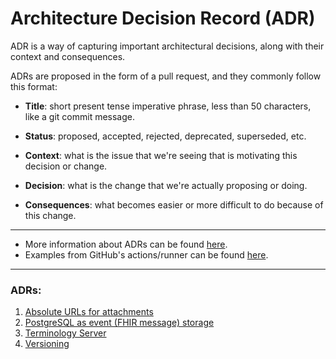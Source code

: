 # Architecture Decision Record (ADR)

ADR is a way of capturing important architectural decisions, along with their context and consequences.

ADRs are proposed in the form of a pull request, and they commonly follow this format:

* **Title**: short present tense imperative phrase, less than 50 characters, like a git commit message.

* **Status**: proposed, accepted, rejected, deprecated, superseded, etc.

* **Context**: what is the issue that we're seeing that is motivating this decision or change.

* **Decision**: what is the change that we're actually proposing or doing.

* **Consequences**: what becomes easier or more difficult to do because of this change.

---

- More information about ADRs can be found [here](https://github.com/joelparkerhenderson/architecture_decision_record).
- Examples from GitHub's actions/runner can be found [here](https://github.com/actions/runner/tree/main/docs/adrs). 

---
### ADRs:
1. [Absolute URLs for attachments](001-absolute-urls-for-attachments.md)
1. [PostgreSQL as event (FHIR message) storage](002-postgres-as-eventstore.md)
1. [Terminology Server](003-terminology-server.md)
1. [Versioning](004-versioning.md)
